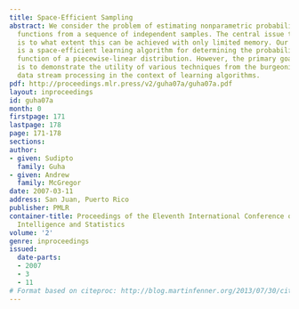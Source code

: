 ```yaml
---
title: Space-Efficient Sampling
abstract: We consider the problem of estimating nonparametric probability density
  functions from a sequence of independent samples. The central issue that we address
  is to what extent this can be achieved with only limited memory. Our main result
  is a space-efficient learning algorithm for determining the probability density
  function of a piecewise-linear distribution. However, the primary goal of this paper
  is to demonstrate the utility of various techniques from the burgeoning field of
  data stream processing in the context of learning algorithms.
pdf: http://proceedings.mlr.press/v2/guha07a/guha07a.pdf
layout: inproceedings
id: guha07a
month: 0
firstpage: 171
lastpage: 178
page: 171-178
sections: 
author:
- given: Sudipto
  family: Guha
- given: Andrew
  family: McGregor
date: 2007-03-11
address: San Juan, Puerto Rico
publisher: PMLR
container-title: Proceedings of the Eleventh International Conference on Artificial
  Intelligence and Statistics
volume: '2'
genre: inproceedings
issued:
  date-parts:
  - 2007
  - 3
  - 11
# Format based on citeproc: http://blog.martinfenner.org/2013/07/30/citeproc-yaml-for-bibliographies/
---
```

